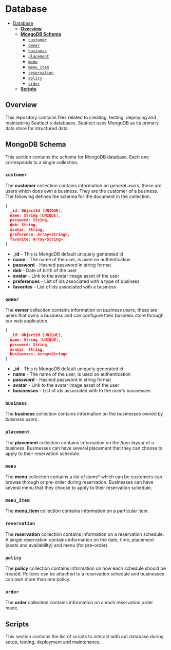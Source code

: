 # Database

- [Database](#database)
  - [**Overview**](#overview)
  - [**MongoDB Schema**](#mongodb-schema)
    - [`customer`](#customer)
    - [`owner`](#owner)
    - [`business`](#business)
    - [`placement`](#placement)
    - [`menu`](#menu)
    - [`menu_item`](#menu_item)
    - [`reservation`](#reservation)
    - [`policy`](#policy)
    - [`order`](#order)
  - [**Scripts**](#scripts)

## **Overview**

This repository contains files related to creating, testing, deploying and maintaining Seatlect's databases. Seatlect uses MongoDB as its primary data store for structured data.

## **MongoDB Schema**

This section contains the schema for MongoDB database. Each one corresponds to a single collection.

### `customer`

The **customer** collection contains information on *general users*, these are users which does own a business. They are the customer of a business. The following defines the schema for the document in the collection.

```json
{
  _id: ObjectId [UNIQUE],
  name: String [UNIQUE],
  password: String,
  dob: String,
  avatar: String,
  preference: Array<String>,
  favorite: Array<String>,
}
```

- **_id** - This is MongoDB default uniquely generated id
- **name** - The name of the user, is used on authentication
- **password** - Hashed password in string format
- **dob** - Date of birth of the user
- **avatar** - Link to the avatar image asset of the user
- **preferences** - List of ids associated with a type of business
- **favorites** - List of ids associated with a business

### `owner`

The **owner** collection contains information on *business users*, these are users that owns a business and can configure their business store through our web application.

```json
{
  _id: ObjectId [UNIQUE],
  name: String [UNIQUE],
  password: String,
  avatar: String,
  businesses: Array<String>
}
```

- **_id** - This is MongoDB default uniquely generated id
- **name** - The name of the user, is used on authentication
- **password** - Hashed password in string format
- **avatar** - Link to the avatar image asset of the user
- **businesses** - List of ids associated with to the user's businesses

### `business`

The **business** collection contains information on the businesses owned by *business users*.

### `placement`

The **placement** collection contains information on the *floor layout* of a business. Businesses can have several placement that they can choose to apply to their reservation schedule.

### `menu`

The **menu** collection contains a *list of items** which can be customers can browse through or pre-order during reservation. Businesses can have several menu that they choose to apply to their reservation schedule.

### `menu_item`

The **menu_item** collection contains information on a particular item.

### `reservation`

The **reservation** collection contains information on a reservation schedule. A single reservation contains information on the date, time, placement (seats and availability) and menu (for pre-order).

### `policy`

The **policy** collection contains information on how each schedule should be treated. Policies can be attached to a reservation schedule and businesses can own more than one policy.

### `order`

The **order** collection contains information on a each reservation order made.

## **Scripts**

This section contains the list of scripts to interact with out database during setup, testing, deployment and maintenance.
